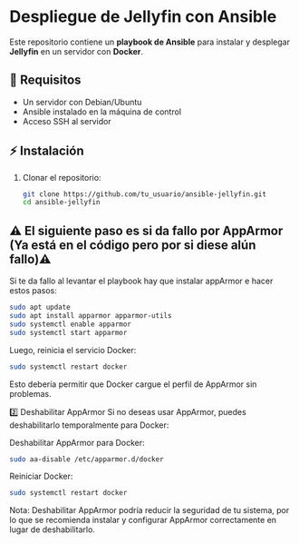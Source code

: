 # Despliegue de Jellyfin con Ansible

Este repositorio contiene un **playbook de Ansible** para instalar y desplegar **Jellyfin** en un servidor con **Docker**.

## 📌 Requisitos

- Un servidor con Debian/Ubuntu
- Ansible instalado en la máquina de control
- Acceso SSH al servidor

## ⚡ Instalación

1. Clonar el repositorio:
   ```bash
   git clone https://github.com/tu_usuario/ansible-jellyfin.git
   cd ansible-jellyfin

## ⚠️ El siguiente paso es si da fallo por AppArmor (Ya está en el código pero por si diese alún fallo)⚠️

Si te da fallo al levantar el playbook hay que instalar appArmor e hacer estos pasos:

```bash
sudo apt update
sudo apt install apparmor apparmor-utils
sudo systemctl enable apparmor
sudo systemctl start apparmor
```
Luego, reinicia el servicio Docker:
  ```bash
sudo systemctl restart docker
```
Esto debería permitir que Docker cargue el perfil de AppArmor sin problemas.

2️⃣ Deshabilitar AppArmor
Si no deseas usar AppArmor, puedes deshabilitarlo temporalmente para Docker:

Deshabilitar AppArmor para Docker:
```bash
sudo aa-disable /etc/apparmor.d/docker
```
Reiniciar Docker:
```bash
sudo systemctl restart docker
```
Nota: Deshabilitar AppArmor podría reducir la seguridad de tu sistema, por lo que se recomienda instalar y configurar AppArmor correctamente en lugar de deshabilitarlo.
